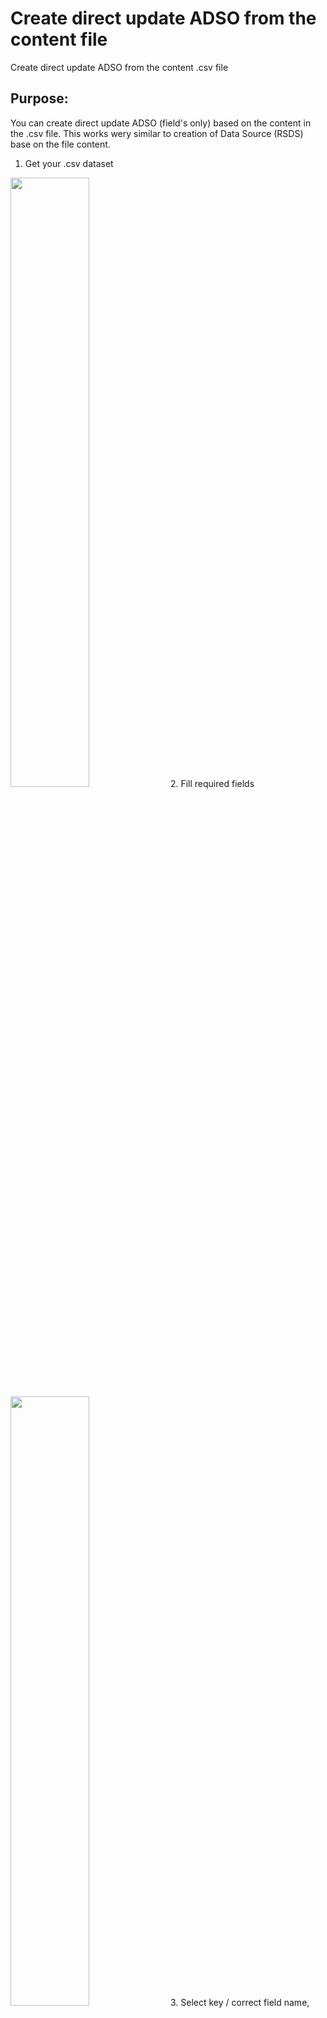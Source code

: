 # Create direct update ADSO from the content file
Create direct update ADSO from the content .csv file

## Purpose:
You can create direct update ADSO (field's only) based on the content in the .csv file. This works wery similar to creation of Data Source (RSDS) base on the file content.
1. Get your .csv dataset
<img src="https://user-images.githubusercontent.com/11619019/147601161-e6d33a0f-bbb4-4c2d-a571-fa00e4ac4349.gif" width=50% height=50%/>
2. Fill required fields
<img src="https://user-images.githubusercontent.com/11619019/147599721-3f392454-478a-41f4-a204-e5cf6add4665.gif" width=50% height=50%/>
3. Select key / correct field name, type and length if necessary
<img src="https://user-images.githubusercontent.com/11619019/147599624-b74018aa-93d2-49dd-8591-8a4a7bb91744.gif" width=50% height=50%/>
4. ADSO is created and ready for data load
<img src="https://user-images.githubusercontent.com/11619019/147599917-bfa5b5c9-445a-4754-904f-3779fb88c7a5.gif" width=50% height=50%/>

## Use case
Can be helpful if you are using data integration software like Talend, and you want to load the csv data directly into ADSO. It saves time required to object creation.

## How to install
You have 2 ways:
1. Recomended: Clone this repository using [ABAP Git](https://github.com/larshp/abapGit), 
2. Copy full program from [last_build folder](https://raw.githubusercontent.com/pawelwiejkut/bw_adso_bof/main/last_build/zbw_adso_bof.abap) and text elements from [here](https://raw.githubusercontent.com/pawelwiejkut/bw_adso_bof/main/last_build/text_elements.txt) 
